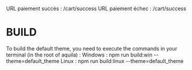 URL paiement succès : /cart/success
URL paiement échec : /cart/success

# BUILD
To build the default theme, you need to execute the commands in your terminal (in the root of aquila) :
Windows : npm run build:win --theme=default_theme
Linux : npm run build:linux --theme=default_theme